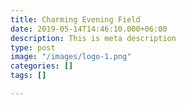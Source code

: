 ```yaml
---
title: Charming Evening Field
date: 2019-05-14T14:46:10.000+06:00
description: This is meta description
type: post
image: "/images/logo-1.png"
categories: []
tags: []

---
```

